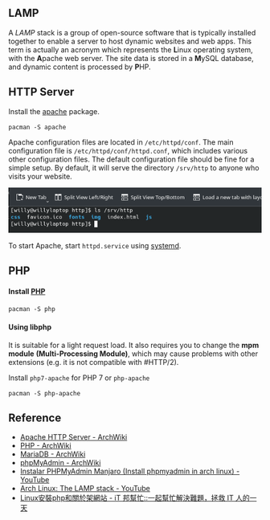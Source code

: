 ## LAMP
A *LAMP* stack is a group of open-source software that is typically installed together to enable a server to host dynamic websites and web apps. This term is actually an acronym which represents the **L**inux operating system, with the **A**pache web server. The site data is stored in a **M**ySQL database, and dynamic content is processed by **P**HP.

## HTTP Server
Install the [apache](https://archlinux.org/packages/?name=apache) package. 
```
pacman -S apache
```
Apache configuration files are located in `/etc/httpd/conf`. The main configuration file is `/etc/httpd/conf/httpd.conf`, which includes various other configuration files. The default configuration file should be fine for a simple setup. By default, it will serve the directory `/srv/http` to anyone who visits your website.

![](https://github.com/a22057916w/Studio/blob/1.0/.meta/LAMP/srv_http.png)

To start Apache, start `httpd.service` using [systemd](https://wiki.archlinux.org/title/Systemd#Using_units). 

## PHP
#### Install [PHP](https://wiki.archlinux.org/title/PHP#Installation)
```
pacman -S php 
```
#### Using libphp
It is suitable for a light request load. It also requires you to change the **mpm module** **(Multi-Processing Module)**, which may cause problems with other extensions (e.g. it is not compatible with #HTTP/2).

Install `php7-apache` for PHP 7 or `php-apache`
```
pacman -S php-apache
```

## Reference
* [Apache HTTP Server - ArchWiki](https://wiki.archlinux.org/title/Apache_HTTP_Server#PHP)
* [PHP - ArchWiki](https://wiki.archlinux.org/title/PHP#Installation)
* [MariaDB - ArchWiki](https://wiki.archlinux.org/title/MariaDB)
* [phpMyAdmin - ArchWiki](https://wiki.archlinux.org/title/PhpMyAdmin)
* [Instalar PHPMyAdmin Manjaro (Install phpmyadmin in arch linux) - YouTube](https://www.youtube.com/watch?v=a4tXdznN5YE)
* [Arch Linux: The LAMP stack - YouTube](https://www.youtube.com/watch?v=GYnmm97bPxg)
* [Linux安裝php和關於架網站 - iT 邦幫忙::一起幫忙解決難題，拯救 IT 人的一天](https://ithelp.ithome.com.tw/articles/10208287?sc=iThelpR)
